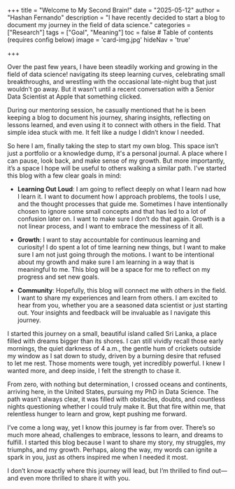 +++
title = "Welcome to My Second Brain!"
date = "2025-05-12"
author = "Hashan Fernando"
description = "I have recently decided to start a blog to document my journey in the field of data science."
categories = ["Research"]
tags = ["Goal", "Meaning"]
toc = false  # Table of contents (requires config below)
image = 'card-img.jpg'
hideNav = 'true'

+++

Over the past few years, I have been steadily working and growing in the field of data science! navigating its steep learning curves, celebrating small breakthroughs, and wrestling with the occasional late-night bug that just wouldn’t go away. But it wasn’t until a recent conversation with a Senior Data Scientist at Apple that something clicked.

During our mentoring session, he casually mentioned that he is been keeping a blog to document his journey, sharing insights, reflecting on lessons learned, and even using it to connect with others in the field. That simple idea stuck with me. It felt like a nudge I didn’t know I needed.

So here I am, finally taking the step to start my own blog. This space isn’t just a portfolio or a knowledge dump, it's a personal journal. A place where I can pause, look back, and make sense of my growth. But more importantly, it’s a space I hope will be useful to others walking a similar path. I’ve started this blog with a few clear goals in mind:

- **Learning Out Loud**: I am going to reflect deeply on what I learn nad how I learn it. I want to document how I approach problems, the tools I use, and the thought processes that guide me. Sometimes I have intentionally chosen to ignore some small concepts and that has led to a lot of confusion later on. I want to make sure I don’t do that again. Growth is a not linear process, and I want to embrace the messiness of it all.

- **Growth**: I want to stay accountable for continuous learning and curiosity! I do spent a lot of time learning new things, but I want to make sure I am not just going through the motions. I want to be intentional about my growth and make sure I am learning in a way that is meaningful to me. This blog will be a space for me to reflect on my progress and set new goals.

- **Community**: Hopefully, this blog will connect me with others in the field. I want to share my experiences and learn from others. I am excited to hear from you, whether you are a seasoned data scientist or just starting out. Your insights and feedback will be invaluable as I navigate this journey.

I started this journey on a small, beautiful island called Sri Lanka, a place filled with dreams bigger than its shores. I can still vividly recall those early mornings, the quiet darkness of 4 a.m., the gentle hum of crickets outside my window as I sat down to study, driven by a burning desire that refused to let me rest. Those moments were tough, yet incredibly powerful. I knew I wanted more, and deep inside, I felt the strength to chase it.

From zero, with nothing but determination, I crossed oceans and continents, arriving here, in the United States, pursuing my PhD in Data Science. The path wasn’t always clear, it was filled with obstacles, doubts, and countless nights questioning whether I could truly make it. But that fire within me, that relentless hunger to learn and grow, kept pushing me forward.

I’ve come a long way, yet I know this journey is far from over. There’s so much more ahead, challenges to embrace, lessons to learn, and dreams to fulfill. I started this blog because I want to share my story, my struggles, my triumphs, and my growth. Perhaps, along the way, my words can ignite a spark in you, just as others inspired me when I needed it most.

I don’t know exactly where this journey will lead, but I’m thrilled to find out—and even more thrilled to share it with you.
